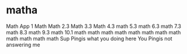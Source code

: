 # matha
Math App 1
Math
Math 2.3
Math 3.3
Math 4.3
math 5.3
math 6.3
math 7.3
math 8.3
math 9.3
math 10.1
math 
math
math
math
math
math
math
math
math
math
math
math
Sup Pingis what you doing here
You Pingis not answering me 

